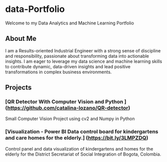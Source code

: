 # data-Portfolio

Welcome to my Data Analytics and Machine Learning Portfolio 

## About Me

I am a Results-oriented Industrial Engineer with a strong sense of discipline and responsibility, passionate about transforming data into actionable insights. I am eager to leverage my data science and machine learning skills to contribute dynamic, data-driven insights and lead positive transformations in complex business environments.

## Projects 

### [QR Detector With Computer Vision and Python ] (https://github.com/catalina-lozano/QR-detector)

Small Computer Vision Project using cv2 and Numpy in Python

### [Visualization - Power BI Data control board for kindergartens and care homes for the elderly.] (https://bit.ly/3LMPZDQ)

Control panel and data visualization of kindergartens and homes for the elderly for the District Secretariat of Social Integration of Bogota, Colombia.
